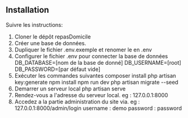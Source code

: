 ## Installation

Suivre les instructions:

1) Cloner le dépôt repasDomicile
2) Créer une base de données.
3) Dupliquer le fichier .env.exemple et renomer le en .env
4) Configurer le fichier .env pour connecter la base de données
    DB_DATABASE=[nom de la base de donné]
    DB_USERNAME=[root]
    DB_PASSWORD=[par défaut vide]
5) Exécuter les commandes suivantes
    composer install
    php artisan key:generate
    npm install
    npm run dev
    php artisan migrate --seed
6) Demarrer un serveur local
    php artisan serve
7) Rendez-vous a l'adresse du serveur local. eg : 127.0.0.1:8000
8) Accedez a la partie administration du site via. eg : 127.0.0.1:8000/admin/login
    username : demo
    password : password
